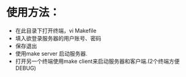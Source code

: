 # 使用方法：
* 在此目录下打开终端，vi Makefile
* 填入欲登录服务器的用户账号、密码
* 保存退出
* 使用make server 启动服务器.
* 打开另一个终端使用make client来启动服务器和客户端.(2个终端方便DEBUG)
